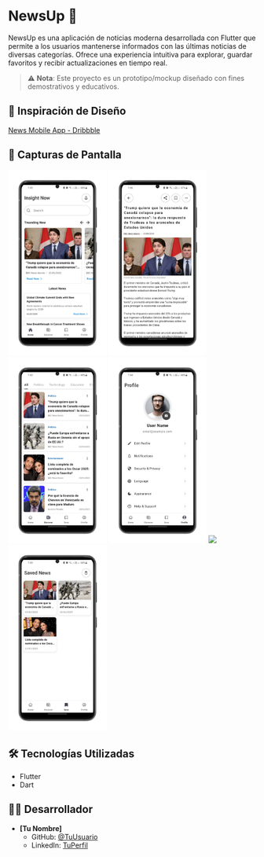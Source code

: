 # NewsUp 📰

NewsUp es una aplicación de noticias moderna desarrollada con Flutter que permite a los usuarios mantenerse informados con las últimas noticias de diversas categorías. Ofrece una experiencia intuitiva para explorar, guardar favoritos y recibir actualizaciones en tiempo real.

> ⚠️ **Nota**: Este proyecto es un prototipo/mockup diseñado con fines demostrativos y educativos.

## 🎨 Inspiración de Diseño
[News Mobile App - Dribbble](https://dribbble.com/shots/25403026-News-Mobile-App)

## 📱 Capturas de Pantalla

<p float="left">
  <img src="assets\github-screenshots\news-photo-1.png" width="200" />
  <img src="assets\github-screenshots\news-photo-5.png" width="200" />
  <img src="assets\github-screenshots\news-photo-3.png" width="200" />
  <img src="assets\github-screenshots\news-photo-4.png" width="200" />
  <img src="assets\github-screenshots\news-photo-6.png" width="200" />
  <img src="assets\github-screenshots\news-photo-2.png" width="200" />
</p>

## 🛠️ Tecnologías Utilizadas
- Flutter
- Dart

## 👨‍💻 Desarrollador

- **[Tu Nombre]**
  - GitHub: [@TuUsuario](https://github.com/TuUsuario)
  - LinkedIn: [TuPerfil](https://linkedin.com/in/TuPerfil)
